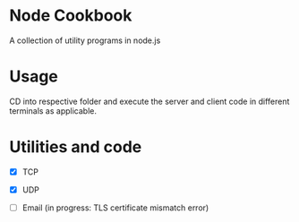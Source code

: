 # Node Cookbook
A collection of utility programs in node.js


# Usage
CD into respective folder and execute the server and client code in different terminals as applicable.


# Utilities and code
- [X] TCP 
- [X] UDP
- [ ] Email (in progress: TLS certificate mismatch error)


